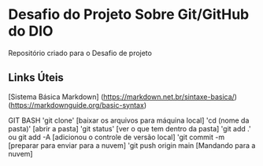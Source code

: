 # Desafio do Projeto Sobre Git/GitHub do DIO
Repositório criado para o Desafio de projeto

## Links Úteis
[Sistema Básica Markdown] (https://markdown.net.br/sintaxe-basica/) (https://markdownguide.org/basic-syntax)


GIT BASH
'git clone'                 [baixar os arquivos para máquina local]
'cd (nome da pasta)'        [abrir a pasta]
'git status'                [ver o que tem dentro da pasta]
'git add .' ou git add -A   [adicionou o controle de versão local]
'git commit -m              [preparar para enviar para a nuvem]
'git push origin main       [Mandando para a nuvem]

